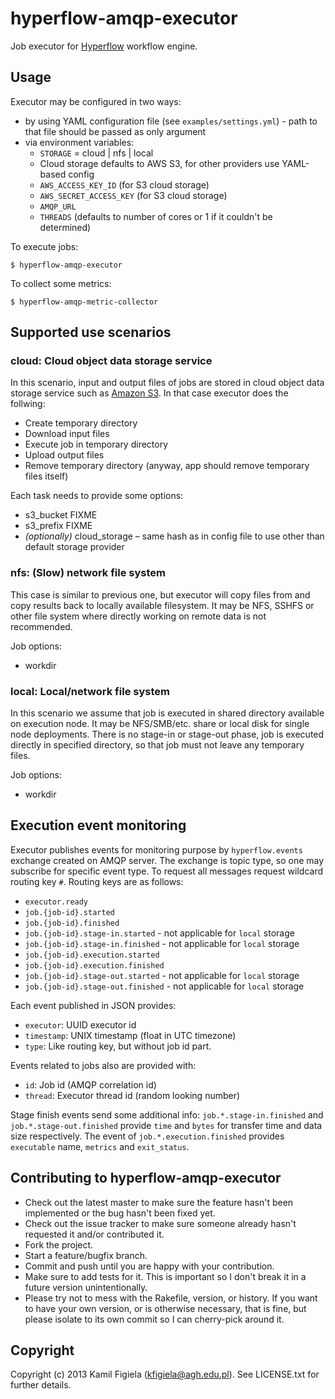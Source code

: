 # hyperflow-amqp-executor

Job executor for [Hyperflow](http://github.com/dice-cyfronet/hyperflow) workflow engine.

## Usage

Executor may be configured in two ways:

 * by using YAML configuration file (see `examples/settings.yml`) - path to that file should be passed as only argument
 * via environment variables:
   * `STORAGE` = cloud | nfs | local
   * Cloud storage defaults to AWS S3, for other providers use YAML-based config
   * `AWS_ACCESS_KEY_ID` (for S3 cloud storage)
   * `AWS_SECRET_ACCESS_KEY` (for S3 cloud storage)
   * `AMQP_URL`
   * `THREADS` (defaults to number of cores or 1 if it couldn't be determined)

To execute jobs:
  
`$ hyperflow-amqp-executor`

To collect some metrics:
  
`$ hyperflow-amqp-metric-collector`

## Supported use scenarios

### cloud: Cloud object data storage service

In this scenario, input and output files of jobs are stored in cloud object data storage service such as [Amazon S3](http://aws.amazon.com/s3/). In that case executor does the follwing:

* Create temporary directory
* Download input files
* Execute job in temporary directory
* Upload output files
* Remove temporary directory (anyway, app should remove temporary files itself)

Each task needs to provide some options:

* s3_bucket FIXME
* s3_prefix FIXME
* *(optionally)* cloud_storage – same hash as in config file to use other than default storage provider

### nfs: (Slow) network file system

This case is similar to previous one, but executor will copy files from and copy results back to locally available filesystem. It may be NFS, SSHFS or other file system where directly working on remote data is not recommended.

Job options:

* workdir

### local: Local/network file system

In this scenario we assume that job is executed in shared directory available on execution node. It may be NFS/SMB/etc. share or local disk for single node deployments. There is no stage-in or stage-out phase, job is executed directly in specified directory, so that job must not leave any temporary files.

Job options:

* workdir


## Execution event monitoring

Executor publishes events for monitoring purpose by `hyperflow.events` exchange created on AMQP server. The exchange is topic type, so one may subscribe for specific event type. To request all messages request wildcard routing key `#`. Routing keys are as follows:

* `executor.ready`
* `job.{job-id}.started`
* `job.{job-id}.finished`
* `job.{job-id}.stage-in.started` - not applicable for `local` storage
* `job.{job-id}.stage-in.finished` - not applicable for `local` storage
* `job.{job-id}.execution.started`
* `job.{job-id}.execution.finished`
* `job.{job-id}.stage-out.started` - not applicable for `local` storage
* `job.{job-id}.stage-out.finished` - not applicable for `local` storage

Each event published in JSON provides:

* `executor`: UUID executor id 
* `timestamp`: UNIX timestamp (float in UTC timezone)
* `type`: Like routing key, but without job id part.

Events related to jobs also are provided with:

* `id`: Job id (AMQP correlation id)
* `thread`: Executor thread id (random looking number)

Stage finish events send some additional info: `job.*.stage-in.finished` and `job.*.stage-out.finished` provide `time` and `bytes` for transfer time and data size respectively. The event of `job.*.execution.finished` provides `executable` name, `metrics` and `exit_status`.


## Contributing to hyperflow-amqp-executor
 
* Check out the latest master to make sure the feature hasn't been implemented or the bug hasn't been fixed yet.
* Check out the issue tracker to make sure someone already hasn't requested it and/or contributed it.
* Fork the project.
* Start a feature/bugfix branch.
* Commit and push until you are happy with your contribution.
* Make sure to add tests for it. This is important so I don't break it in a future version unintentionally.
* Please try not to mess with the Rakefile, version, or history. If you want to have your own version, or is otherwise necessary, that is fine, but please isolate to its own commit so I can cherry-pick around it.

## Copyright

Copyright (c) 2013 Kamil Figiela (kfigiela@agh.edu.pl). See LICENSE.txt for further details.

